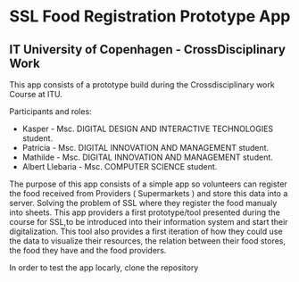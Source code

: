 # SSL Food Registration Prototype App
## IT University of Copenhagen - CrossDisciplinary Work


This app consists of a prototype build during the Crossdisciplinary work Course at ITU.

Participants and roles:
* Kasper - Msc. DIGITAL DESIGN AND INTERACTIVE TECHNOLOGIES student. 
* Patricia - Msc. DIGITAL INNOVATION AND MANAGEMENT student.
* Mathilde - Msc. DIGITAL INNOVATION AND MANAGEMENT student.
* Albert Llebaria - Msc. COMPUTER SCIENCE student.

The purpose of this app consists of a simple app so volunteers can register the food received from Providers ( Supermarkets ) and store this data into  a server. Solving the problem of SSL where they register the food manualy into sheets. This app providers a first prototype/tool presented during the course for SSL,to be introduced into their information system and start their digitalization. This tool also provides a first iteration of how they could use the data to visualize their resources, the relation between their  food stores, the food they have and the food providers. 


In order to test the app locarly, clone the repository


